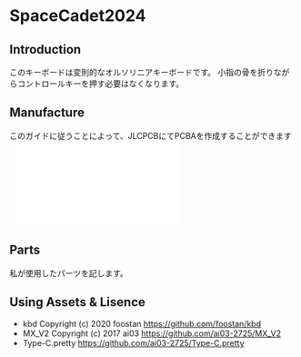 # SpaceCadet2024
## Introduction
このキーボードは変則的なオルソリニアキーボードです。
小指の骨を折りながらコントロールキーを押す必要はなくなります。

## Manufacture
このガイドに従うことによって、JLCPCBにてPCBAを作成することができます ![](assets/how_to_make_pcb.md)

## Parts
私が使用したパーツを記します。

## Using Assets & Lisence
- kbd  Copyright (c) 2020 foostan https://github.com/foostan/kbd
- MX_V2 Copyright (c) 2017 ai03 https://github.com/ai03-2725/MX_V2
- Type-C.pretty https://github.com/ai03-2725/Type-C.pretty
